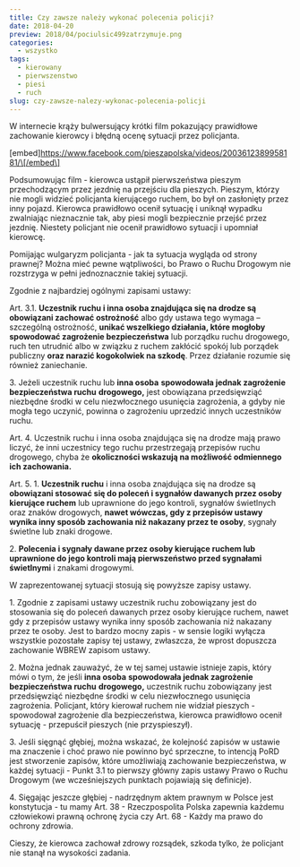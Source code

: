 ```yaml
---
title: Czy zawsze należy wykonać polecenia policji?
date: 2018-04-20
preview: 2018/04/pociulsic499zatrzymuje.png
categories:
  - wszystko
tags:
  - kierowany
  - pierwszenstwo
  - piesi
  - ruch
slug: czy-zawsze-nalezy-wykonac-polecenia-policji
---
```


W internecie krąży bulwersujący krótki film pokazujący prawidłowe zachowanie kierowcy i błędną ocenę sytuacji przez policjanta.

\[embed\]https://www.facebook.com/pieszapolska/videos/2003612389958181/\[/embed\]

Podsumowując film - kierowca ustąpił pierwszeństwa pieszym przechodzącym przez jezdnię na przejściu dla pieszych. Pieszym, którzy nie mogli widzieć policjanta kierującego ruchem, bo był on zasłonięty przez inny pojazd. Kierowca prawidłowo ocenił sytuację i uniknął wypadku zwalniając nieznacznie tak, aby piesi mogli bezpiecznie przejść przez jezdnię. Niestety policjant nie ocenił prawidłowo sytuacji i upomniał kierowcę.

Pomijając wulgaryzm policjanta - jak ta sytuacja wygląda od strony prawnej? Można mieć pewne wątpliwości, bo Prawo o Ruchu Drogowym nie rozstrzyga w pełni jednoznacznie takiej sytuacji.

Zgodnie z najbardziej ogólnymi zapisami ustawy:

Art. 3.1. **Uczestnik ruchu i inna osoba znajdująca się na drodze są obowiązani zachować ostrożność** albo gdy ustawa tego wymaga – szczególną ostrożność, **unikać wszelkiego działania, które mogłoby spowodować zagrożenie bezpieczeństwa** lub porządku ruchu drogowego, ruch ten utrudnić albo w związku z ruchem zakłócić spokój lub porządek publiczny **oraz narazić kogokolwiek na szkodę**. Przez działanie rozumie się również zaniechanie.

3\. Jeżeli uczestnik ruchu lub **inna osoba** **spowodowała jednak zagrożenie bezpieczeństwa ruchu** **drogowego,** jest obowiązana przedsięwziąć niezbędne środki w celu niezwłocznego usunięcia zagrożenia, a gdyby nie mogła tego uczynić, powinna o zagrożeniu uprzedzić innych uczestników ruchu.

Art. 4. Uczestnik ruchu i inna osoba znajdująca się na drodze mają prawo liczyć, że inni uczestnicy tego ruchu przestrzegają przepisów ruchu drogowego, chyba że **okoliczności wskazują na możliwość odmiennego ich zachowania.** 

Art. 5. 1. **Uczestnik ruchu** i inna osoba znajdująca się na drodze są **obowiązani stosować się do poleceń i sygnałów dawanych przez osoby kierujące ruchem** lub uprawnione do jego kontroli, sygnałów świetlnych oraz znaków drogowych, **nawet wówczas, gdy z przepisów ustawy wynika inny sposób zachowania niż nakazany przez te osoby**, sygnały świetlne lub znaki drogowe.

2\. **Polecenia i sygnały dawane przez osoby kierujące ruchem lub uprawnione do jego kontroli mają pierwszeństwo przed sygnałami świetlnymi** i znakami drogowymi.

W zaprezentowanej sytuacji stosują się powyższe zapisy ustawy.

1\. Zgodnie z zapisami ustawy uczestnik ruchu zobowiązany jest do stosowania się do poleceń dawanych przez osoby kierujące ruchem, nawet gdy z przepisów ustawy wynika inny sposób zachowania niż nakazany przez te osoby. Jest to bardzo mocny zapis - w sensie logiki wyłącza wszystkie pozostałe zapisy tej ustawy, zwłaszcza, że wprost dopuszcza zachowanie WBREW zapisom ustawy.

2\. Można jednak zauważyć, że w tej samej ustawie istnieje zapis, który mówi o tym, że jeśli **inna osoba** **spowodowała jednak zagrożenie bezpieczeństwa ruchu** **drogowego,** uczestnik ruchu zobowiązany jest przedsięwziąć niezbędne środki w celu niezwłocznego usunięcia zagrożenia. Policjant, który kierował ruchem nie widział pieszych - spowodował zagrożenie dla bezpieczeństwa, kierowca prawidłowo ocenił sytuację - przepuścił pieszych (nie przyspieszył).

3\. Jeśli sięgnąć głębiej, można wskazać, że kolejność zapisów w ustawie ma znaczenie i choć prawo nie powinno być sprzeczne, to intencją PoRD jest stworzenie zapisów, które umożliwiają zachowanie bezpieczeństwa, w każdej sytuacji - Punkt 3.1 to pierwszy główny zapis ustawy Prawo o Ruchu Drogowym (we wcześniejszych punktach pojawiają się definicje).

4\. Sięgając jeszcze głębiej - nadrzędnym aktem prawnym w Polsce jest konstytucja - tu mamy Art. 38 - Rzeczpospolita Polska zapewnia każdemu człowiekowi prawną ochronę życia czy Art. 68 - Każdy ma prawo do ochrony zdrowia.

Cieszy, że kierowca zachował zdrowy rozsądek, szkoda tylko, że policjant nie stanął na wysokości zadania.
